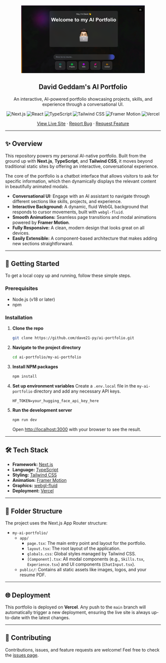 <p align="center">
  <img width="400px" src="logo.png" alt="AI Portfolio logo" />
  <h2 align="center">David Geddam's AI Portfolio</h2>
  <p align="center">An interactive, AI-powered portfolio showcasing projects, skills, and experience through a conversational UI.</p>
</p>

<p align="center">
  <img alt="Next.js" src="https://img.shields.io/badge/Next.js-000000?logo=nextdotjs&logoColor=white" />
  <img alt="React" src="https://img.shields.io/badge/React-61DAFB?logo=react&logoColor=black" />
  <img alt="TypeScript" src="https://img.shields.io/badge/TypeScript-3178C6?logo=typescript&logoColor=white" />
  <img alt="Tailwind CSS" src="https://img.shields.io/badge/Tailwind_CSS-06B6D4?logo=tailwindcss&logoColor=white" />
  <img alt="Framer Motion" src="https://img.shields.io/badge/Framer_Motion-0055FF?logo=framer&logoColor=white" />
  <img alt="Vercel" src="https://img.shields.io/badge/Deployed%20on-Vercel-black?logo=vercel" />
</p>

<p align="center">
  <a href="https://ai-portfolio-hazel-phi.vercel.app/">View Live Site</a> ·
  <a href="https://github.com/dave21-py/ai-portfolio/issues/new?labels=bug&template=bug_report.md">Report Bug</a> ·
  <a href="https://github.com/dave21-py/ai-portfolio/issues/new?labels=enhancement&template=feature_request.md">Request Feature</a>
</p>

---

## ✨ Overview

This repository powers my personal AI-native portfolio. Built from the ground up with **Next.js**, **TypeScript**, and **Tailwind CSS**, it moves beyond traditional static sites by offering an interactive, conversational experience.

The core of the portfolio is a chatbot interface that allows visitors to ask for specific information, which then dynamically displays the relevant content in beautifully animated modals.

*   **Conversational UI:** Engage with an AI assistant to navigate through different sections like skills, projects, and experience.
*   **Interactive Background:** A dynamic, fluid WebGL background that responds to cursor movements, built with `webgl-fluid`.
*   **Smooth Animations:** Seamless page transitions and modal animations powered by **Framer Motion**.
*   **Fully Responsive:** A clean, modern design that looks great on all devices.
*   **Easily Extensible:** A component-based architecture that makes adding new sections straightforward.

---

## 🚀 Getting Started

To get a local copy up and running, follow these simple steps.

### Prerequisites

*   Node.js (v18 or later)
*   npm

### Installation

1.  **Clone the repo**
    ```bash
    git clone https://github.com/dave21-py/ai-portfolio.git
    ```
2.  **Navigate to the project directory**
    ```bash
    cd ai-portfolio/my-ai-portfolio
    ```
3.  **Install NPM packages**
    ```bash
    npm install
    ```
4.  **Set up environment variables**
    Create a `.env.local` file in the `my-ai-portfolio` directory and add any necessary API keys.
    ```
    HF_TOKEN=your_hugging_face_api_key_here
    ```
5.  **Run the development server**
    ```bash
    npm run dev
    ```
    Open [http://localhost:3000](http://localhost:3000) with your browser to see the result.

---

## 🛠️ Tech Stack

*   **Framework:** [Next.js](https://nextjs.org/)
*   **Language:** [TypeScript](https://www.typescriptlang.org/)
*   **Styling:** [Tailwind CSS](https://tailwindcss.com/)
*   **Animation:** [Framer Motion](https://www.framer.com/motion/)
*   **Graphics:** [webgl-fluid](https://github.com/PavelDoGreat/WebGL-Fluid-Simulation)
*   **Deployment:** [Vercel](https://vercel.com/)

---

## 📂 Folder Structure

The project uses the Next.js App Router structure:

-   `my-ai-portfolio/`
    -   `app/`
        -   `page.tsx`: The main entry point and layout for the portfolio.
        -   `layout.tsx`: The root layout of the application.
        -   `globals.css`: Global styles managed by Tailwind CSS.
        -   `[Component].tsx`: All modal components (e.g., `Skills.tsx`, `Experience.tsx`) and UI components (`ChatInput.tsx`).
    -   `public/`: Contains all static assets like images, logos, and your resume PDF.

---

## 🌐 Deployment

This portfolio is deployed on **Vercel**. Any push to the `main` branch will automatically trigger a new deployment, ensuring the live site is always up-to-date with the latest changes.

---

## 🙌 Contributing

Contributions, issues, and feature requests are welcome! Feel free to check the [issues page](https://github.com/dave21-py/ai-portfolio/issues).
